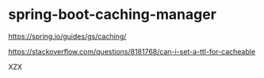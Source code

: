 # spring-boot-caching-manager

https://spring.io/guides/gs/caching/

https://stackoverflow.com/questions/8181768/can-i-set-a-ttl-for-cacheable

XZX
